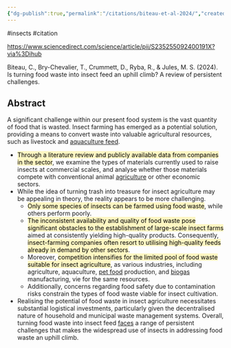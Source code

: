 ```yaml
---
{"dg-publish":true,"permalink":"/citations/biteau-et-al-2024/","created":"2025-10-23T17:42:44.728+01:00","updated":"2025-10-23T18:06:08.795+01:00"}
---
```


#insects #citation 

https://www.sciencedirect.com/science/article/pii/S235255092400191X?via%3Dihub

Biteau, C., Bry-Chevalier, T., Crummett, D., Ryba, R., & Jules, M. S. (2024). Is turning food waste into insect feed an uphill climb? A review of persistent challenges.

## Abstract

A significant challenge within our present food system is the vast quantity of food that is wasted. Insect farming has emerged as a potential solution, providing a means to convert waste into valuable agricultural resources, such as livestock and [aquaculture feed](https://www.sciencedirect.com/topics/agricultural-and-biological-sciences/aquaculture-feeds "Learn more about aquaculture feed from ScienceDirect's AI-generated Topic Pages"). 

- <mark style="background: #FFF3A3A6;">Through a literature review and publicly available data from companies in the sector</mark>, we examine the types of materials currently used to raise insects at commercial scales, and analyse whether those materials compete with conventional animal [agriculture](https://www.sciencedirect.com/topics/agricultural-and-biological-sciences/agricultural-science "Learn more about agriculture from ScienceDirect's AI-generated Topic Pages") or other economic sectors. 
- While the idea of turning trash into treasure for insect agriculture may be appealing in theory, the reality appears to be more challenging. 
	- <mark style="background: #FFF3A3A6;">Only some species of insects can be farmed using food waste</mark>, while others perform poorly. 
	- <mark style="background: #FFF3A3A6;">The inconsistent availability and quality of food waste pose significant obstacles to the establishment of large-scale insect farms</mark> aimed at consistently yielding high-quality products. Consequently, <mark style="background: #FFF3A3A6;">insect-farming companies often resort to utilising high-quality feeds already in demand by other sectors</mark>. 
	- Moreover, <mark style="background: #FFF3A3A6;">competition intensifies for the limited pool of food waste suitable for insect agriculture</mark>, as various industries, including agriculture, aquaculture, [pet food](https://www.sciencedirect.com/topics/agricultural-and-biological-sciences/pet-foods "Learn more about pet food from ScienceDirect's AI-generated Topic Pages") production, and [biogas](https://www.sciencedirect.com/topics/agricultural-and-biological-sciences/biogas "Learn more about biogas from ScienceDirect's AI-generated Topic Pages") manufacturing, vie for the same resources. 
	- Additionally, concerns regarding food safety due to contamination risks constrain the types of food waste viable for insect cultivation. 
- Realising the potential of food waste in insect agriculture necessitates substantial logistical investments, particularly given the decentralised nature of household and municipal waste management systems. Overall, turning food waste into insect feed [faces](https://www.sciencedirect.com/topics/agricultural-and-biological-sciences/face "Learn more about faces from ScienceDirect's AI-generated Topic Pages") a range of persistent challenges that makes the widespread use of insects in addressing food waste an uphill climb.